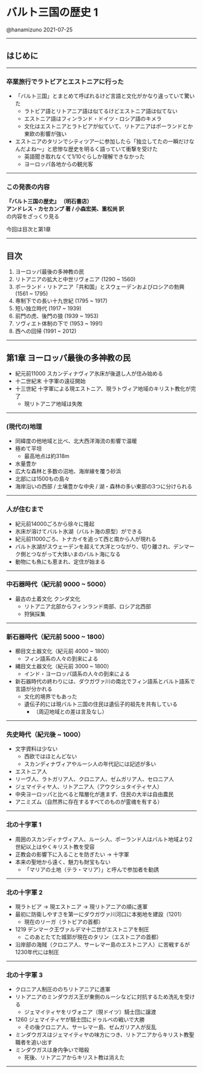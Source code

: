 # バルト三国の歴史 1
@hanamizuno
2021-07-25

---

## はじめに

---

### 卒業旅行でラトビアとエストニアに行った
- 「バルト三国」とまとめて呼ばれるけど言語と文化がかなり違っていて驚いた
  - ラトビア語とリトアニア語は似てるけどエストニア語は似てない
  - エストニア語はフィンランド・ドイツ・ロシア語のキメラ
  - 文化はエストニアとラトビアが似ていて、リトアニアはポーランドとか東欧の影響が強い
- エストニアのタリンでシティツアーに参加したら「独立してたの一瞬だけなんだよね〜」と悲惨な歴史を明るく語っていて衝撃を受けた
  - 英語聞き取れなくて1/10ぐらしか理解できなかった
  - ヨーロッパ各地からの観光客

---

### この発表の内容
**『バルト三国の歴史』 （明石書店）**  
**アンドレス・カセカンプ 著 / 小森宏美、重松尚 訳**  
の内容をざっくり見る

今回は目次と第1章

---

## 目次

1. ヨーロッパ最後の多神教の民
2. リトアニアの拡大と中世リヴォニア (1290 ~ 1560)
3. ポーランド・リトアニア「共和国」とスウェーデンおよびロシアの勃興 (1561 ~ 1795)
4. 専制下での長い十九世紀 (1795 ~ 1917)
5. 短い独立時代 (1917 ~ 1939)
6. 前門の虎、後門の狼 (1939 ~ 1953)
7. ソヴィエト体制の下で (1953 ~ 1991)
8. 西への回帰 (1991 ~ 2012)

---

## 第1章 ヨーロッパ最後の多神教の民
- 紀元前11000 スカンディナヴィア氷床が後退し人が住み始める
- 十二世紀末 十字軍の遠征開始
- 十三世紀 十字軍による現エストニア、現ラトヴィア地域のキリスト教化が完了
  - 現リトアニア地域は失敗

---

### (現代の)地理
- 同緯度の他地域と比べ、北大西洋海流の影響で温暖
- 極めて平坦
  - 最高地点は約318m
- 水量豊か
- 広大な森林と多数の沼地、海岸線を覆う砂浜
- 北部には1500もの島々
- 海岸沿いの西部 / 土壌豊かな中央 / 湖・森林の多い東部の3つに分けられる

---

### 人が住むまで
- 紀元前14000ごろから徐々に隆起
- 氷床が溶けてバルト氷湖（バルト海の原型）ができる
- 紀元前11000ごろ、トナカイを追って西と南から人が現れる
- バルト氷湖がスウェーデンを超えて大洋とつながり、切り離され、デンマーク側とつながって大体いまのバルト海になる
- 動物にも魚にも恵まれ、定住が始まる

---

### 中石器時代（紀元前 9000 ~ 5000）
- 最古の土着文化 クンダ文化
  - リトアニア北部からフィンランド南部、ロシア北西部
  - 狩猟採集

---

### 新石器時代（紀元前 5000 ~ 1800）
- 櫛目文土器文化（紀元前 4000 ~ 1800）
  - フィン語系の人々の到来による
- 縄目文土器文化（紀元前 3000 ~ 1800）
  - インド・ヨーロッパ語系の人々の到来による
- 新石器時代の終わりには、ダウガヴァ川の南北でフィン語系とバルト語系で言語が分かれる
  - 文化的境界でもあった
  - 遺伝子的には現バルト三国の住民は遺伝子的祖先を共有している
    - （周辺地域との差は言及なし）

---

### 先史時代（紀元後 ~ 1000）
- 文字資料は少ない
  - 西欧ではほとんどない
  - スカンディナヴィアやルーシ人の年代記には記述が多い
- エストニア人
- リーヴ人、ラトガリア人、クロニア人、ゼムガリア人、セロニア人
- ジェマイティヤ人、リトアニア人（アウクシュタイティヤ人）
- 中央ヨーロッパと比べると階層化が進まず、住民の大半は自由農民
- アニミズム（自然界に存在するすべてのものが霊魂を有する）

---

### 北の十字軍 1
- 周囲のスカンディナヴィア人、ルーシ人、ポーランド人はバルト地域より2世紀以上はやくキリスト教を受容
- 正教会の影響下に入ることを防ぎたい -> 十字軍
- 本来の聖地から遠く、魅力も財宝もない
  - 「マリアの土地（テラ・マリア）」と呼んで参加者を勧誘

---

### 北の十字軍 2
- 現ラトビア -> 現エストニア -> 現リトアニアの順に進軍
- 最初に防衛しやすさを第一にダウガヴァ川河口に本拠地を建設（1201）
  - 現在のリーガ（ラトビアの首都）
- 1219 デンマーク王ヴァルデマ十二世がエストニアを制圧
  - このあとたてた城郭が現在のタリン（エストニアの首都）
- 沿岸部の海賊（クロニア人、サーレマー島のエストニア人）に苦戦するが1230年代には制圧

---

### 北の十字軍 3
- クロニア人制圧ののちリトアニアに進軍
- リトアニアのミンダウガス王が東側のルーシなどに対抗するため洗礼を受ける
  - ジェマイティヤをリヴォニア（現ドイツ）騎士団に譲渡
- 1260 ジェマイティヤが騎士団にドゥルベの戦いで大勝
  - その後クロニア人、サーレマー島、ゼムガリア人が反乱
- ミンダウガスはジェマイティヤの味方につき、リトアニアからキリスト教聖職者を追い出す
- ミンダウガスは身内争いで暗殺
  - 死後、リトアニアからキリスト教は消えた

---

<style>
  .reveal .slides {
    text-align: left;
    font-size: 2rem;
  }
  .reveal .slides h2 {
    font-size: 4rem;
  }
  .reveal .slides h3 {
    font-size: 3rem;
  }
</style>